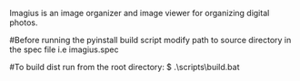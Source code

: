 Imagius is an image organizer and image viewer for organizing digital photos. 

#Before running the pyinstall build script modify path to source directory in the spec file i.e imagius.spec

#To build dist run from the root directory:
$ .\scripts\build.bat